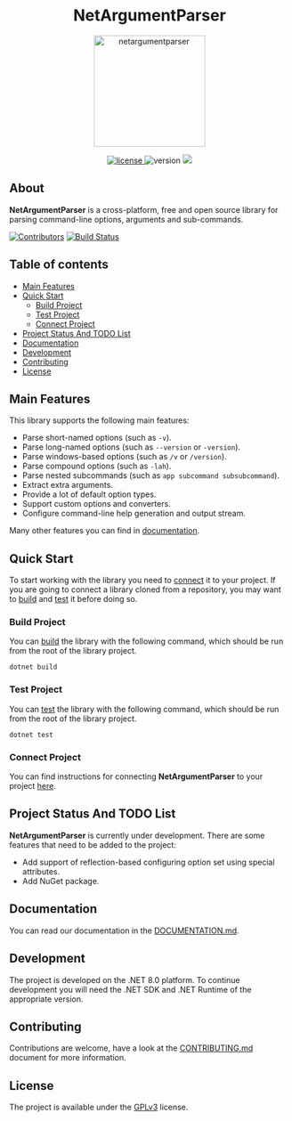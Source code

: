 <h1 align="center">NetArgumentParser</h1>
<p align="center">
  <img alt="netargumentparser" height="200" src="https://i.giphy.com/media/v1.Y2lkPTc5MGI3NjExOXFmc21tZjN4OGY2cXRyaTNqdzQwdHY3ZmRyOXdib240cmY5M2hsZCZlcD12MV9pbnRlcm5hbF9naWZfYnlfaWQmY3Q9Zw/z5zWcuq8qDfrl9B3Tp/giphy.gif" />
</p>

<p align="center">
  <a href="https://github.com/yakovypg/NetArgumentParser/blob/main/LICENSE">
    <img src="https://img.shields.io/badge/License-GPLv3-darkyellow.svg" alt="license" />
  </a>
  <img src="https://img.shields.io/badge/Version-1.0.0-red.svg" alt="version" />
  <img src="https://img.shields.io/badge/C%23-.NET 8-blue" />
</p>

## About
**NetArgumentParser** is a cross-platform, free and open source library for parsing command-line options, arguments and sub-commands.

[![Contributors](https://img.shields.io/github/contributors/yakovypg/NetArgumentParser)](https://github.com/yakovypg/NetArgumentParser/graphs/contributors)
[![Build Status](https://img.shields.io/github/actions/workflow/status/yakovypg/NetArgumentParser/dotnet.yml?branch=main)](https://github.com/yakovypg/NetArgumentParser/actions/workflows/dotnet.yml?query=branch%3Amain)

## Table of contents
*    [Main Features](#main-features)
*    [Quick Start](#quick-start)
     *    [Build Project](#build-project)
     *    [Test Project](#test-project)
     *    [Connect Project](#connect-project)
*    [Project Status And TODO List](#project-status-and-todo-list)
*    [Documentation](#documentation)
*    [Development](#development)
*    [Contributing](#contributing)
*    [License](#license)

## Main Features
This library supports the following main features:
- Parse short-named options (such as `-v`).
- Parse long-named options (such as `--version` or `-version`).
- Parse windows-based options (such as `/v` or `/version`).
- Parse compound options (such as `-lah`).
- Parse nested subcommands (such as `app subcommand subsubcommand`).
- Extract extra arguments.
- Provide a lot of default option types.
- Support custom options and converters.
- Configure command-line help generation and output stream.

Many other features you can find in [documentation](#documentation).

## Quick Start
To start working with the library you need to [connect](#connect-project) it to your project. If you are going to connect a library cloned from a repository, you may want to [build](#build-project) and [test](#test-project) it before doing so.

### Build Project
You can [build](https://learn.microsoft.com/en-us/dotnet/core/tools/dotnet-build) the library with the following command, which should be run from the root of the library project.
```
dotnet build
```

### Test Project
You can [test](https://learn.microsoft.com/en-us/dotnet/core/tools/dotnet-test) the library with the following command, which should be run from the root of the library project.
```
dotnet test
```

### Connect Project
You can find instructions for connecting **NetArgumentParser** to your project [here](Documentation/ConnectProject.md).

## Project Status And TODO List
**NetArgumentParser** is currently under development. There are some features that need to be added to the project:
- Add support of reflection-based configuring option set using special attributes.
- Add NuGet package.

## Documentation
You can read our documentation in the [DOCUMENTATION.md](DOCUMENTATION.md).

## Development
The project is developed on the .NET 8.0 platform. To continue development you will need the .NET SDK and .NET Runtime of the appropriate version.

## Contributing
Contributions are welcome, have a look at the [CONTRIBUTING.md](CONTRIBUTING.md) document for more information.

## License
The project is available under the [GPLv3](LICENSE) license.
